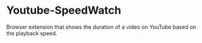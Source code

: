 # Youtube-SpeedWatch
Browser extension that shows the duration of a video on YouTube based on the playback speed.
